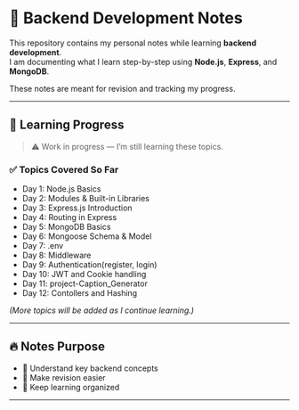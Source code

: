 # 🧠 Backend Development Notes

This repository contains my personal notes while learning **backend development**.  
I am documenting what I learn step-by-step using **Node.js**, **Express**, and **MongoDB**.

These notes are meant for revision and tracking my progress.

---

## 📅 Learning Progress

> ⚠️ Work in progress — I’m still learning these topics.

### ✅ Topics Covered So Far

- Day 1: Node.js Basics  
- Day 2: Modules & Built-in Libraries  
- Day 3: Express.js Introduction  
- Day 4: Routing in Express  
- Day 5: MongoDB Basics  
- Day 6: Mongoose Schema & Model
- Day 7: .env
- Day 8: Middleware
- Day 9: Authentication(register, login)
- Day 10: JWT and Cookie handling
- Day 11: project-Caption_Generator
- Day 12: Contollers and Hashing


*(More topics will be added as I continue learning.)*

---

## 🔥 Notes Purpose

- 📖 Understand key backend concepts  
- 🧠 Make revision easier  
- 📁 Keep learning organized

---
